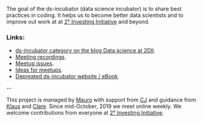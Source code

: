 The goal of the ds-incubator (data science incubator) is to share best practices in coding. It helps us to become better data scientists and to improve out work at  at [2° Investing Initiative](http://2degrees-investing.org/) and beyond.

### Links:

* [ds-incubator category on the blog Data science at 2DII](https://2degreesinvesting.github.io/#ds-incubator).
* [Meeting recordings](https://www.youtube.com/playlist?list=PLvgdJdJDL-APbB315sB3Lv_2VP2g0ioFO).
* [Meetup issues](https://github.com/2DegreesInvesting/ds-incubator/issues?q=is%3Aissue+is%3Aopen+label%3Ameetup).
* [Ideas for meetups](https://github.com/2DegreesInvesting/ds-incubator/issues?utf8=%E2%9C%93&q=is%3Aissue+is%3Aopen+label%3Aidea).
* [Depreated ds-incubator website / eBook](https://2degreesinvesting.github.io/ds-incubator/).

--

This project is managed by [Mauro](https://github.com/maurolepore) with support from [CJ](https://github.com/cjyetman) and guidance from [Klaus](https://github.com/2diiKlaus) and [Clare](https://github.com/Clare2D). Since mid-October, 2019 we meet online weekly. We welcome contributions from everyone at [2° Investing Initiative](http://2degrees-investing.org/).
